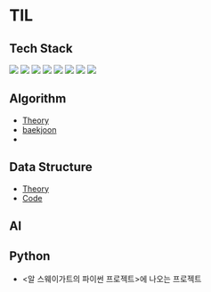 # TIL

## Tech Stack
<img src="https://img.shields.io/badge/Python-3776AB?style=flat-square&logo=Python&logoColor=white"/> <img src="https://img.shields.io/badge/Pytorch-EE4C2C?style=flat-square&logo=Pytorch&logoColor=white"/> 
<img src="https://img.shields.io/badge/HTML-E34F26?style=flat-square&logo=HTML5&logoColor=white"/> <img src="https://img.shields.io/badge/CSS-1572B6?style=flat-square&logo=CSS3&logoColor=white"/> <img src="https://img.shields.io/badge/Tensorflow-FF6F00?style=flat-square&logo=Tensorflow&logoColor=white"/> <img src="https://img.shields.io/badge/Pandas-150458?style=flat-square&logo=pandas&logoColor=white"/> <img src="https://img.shields.io/badge/Numpy-013243?style=flat-square&logo=Numpy&logoColor=white"/> <img src="https://img.shields.io/badge/Scikit_learn-F7931E?style=flat-square&logo=scikit-learn&logoColor=white"/> 


## Algorithm
* [Theory](https://github.com/DaonWoori/TIL/tree/main/Algorithm/theory)
* [baekjoon](https://github.com/DaonWoori/TIL/tree/main/Algorithm)
* []()

## Data Structure
* [Theory]()
* [Code](https://github.com/DaonWoori/TIL/tree/main/Data%20Structure)
  
## AI

## Python
- <알 스웨이가트의 파이썬 프로젝트>에 나오는 프로젝트
